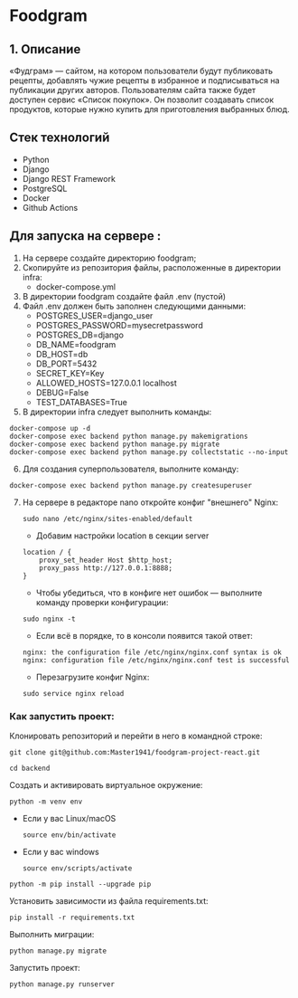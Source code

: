 # Foodgram
## 1. Описание
«Фудграм» — сайтом, на котором пользователи будут публиковать рецепты, добавлять чужие рецепты в избранное и подписываться на публикации других авторов. Пользователям сайта также будет доступен сервис «Список покупок». Он позволит создавать список продуктов, которые нужно купить для приготовления выбранных блюд.

## Стек технологий
- Python
- Django
- Django REST Framework
- PostgreSQL
- Docker
- Github Actions

## Для запуска на сервере :
1. На сервере создайте директорию foodgram;
2. Скопируйте из репозитория файлы, расположенные в директории infra:
    - docker-compose.yml
3. В директории foodgram создайте файл .env (пустой)
4. Файл .env должен быть заполнен следующими данными:
   - POSTGRES_USER=django_user
   - POSTGRES_PASSWORD=mysecretpassword
   - POSTGRES_DB=django
   - DB_NAME=foodgram 
   - DB_HOST=db
   - DB_PORT=5432
   - SECRET_KEY=Key
   - ALLOWED_HOSTS=127.0.0.1 localhost
   - DEBUG=False
   - TEST_DATABASES=True
 5. В директории infra следует выполнить команды:
```
docker-compose up -d
docker-compose exec backend python manage.py makemigrations
docker-compose exec backend python manage.py migrate
docker-compose exec backend python manage.py collectstatic --no-input
```
6. Для создания суперпользователя, выполните команду:
```
docker-compose exec backend python manage.py createsuperuser
```
7. На сервере в редакторе nano откройте конфиг "внешнего" Nginx:
    ```
    sudo nano /etc/nginx/sites-enabled/default
    ```
    
    - Добавим настройки location в секции server
   
    ```
    location / {
        proxy_set_header Host $http_host;
        proxy_pass http://127.0.0.1:8888;
    }
    ```
    
    - Чтобы убедиться, что в конфиге нет ошибок — выполните команду проверки конфигурации:
    
    ```
    sudo nginx -t 
    ```
    
    - Если всё в порядке, то в консоли появится такой ответ:
    ```
    nginx: the configuration file /etc/nginx/nginx.conf syntax is ok
    nginx: configuration file /etc/nginx/nginx.conf test is successful 
    ```
    
    - Перезагрузите конфиг Nginx:
    ```
    sudo service nginx reload 
    ```
 ### Как запустить проект:

Клонировать репозиторий и перейти в него в командной строке:

```
git clone git@github.com:Master1941/foodgram-project-react.git

```

```
cd backend
```

Cоздать и активировать виртуальное окружение:

```
python -m venv env
```

* Если у вас Linux/macOS

    ```
    source env/bin/activate
    ```

* Если у вас windows

    ```
    source env/scripts/activate
    ```

```
python -m pip install --upgrade pip
```

Установить зависимости из файла requirements.txt:

```
pip install -r requirements.txt
```

Выполнить миграции:

```
python manage.py migrate
```

Запустить проект:

```
python manage.py runserver
```
